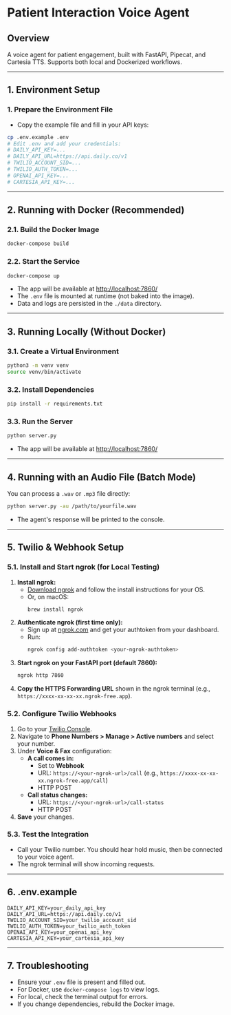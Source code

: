 # Patient Interaction Voice Agent

## Overview
A voice agent for patient engagement, built with FastAPI, Pipecat, and Cartesia TTS. Supports both local and Dockerized workflows.

---

## 1. Environment Setup

### 1. Prepare the Environment File
- Copy the example file and fill in your API keys:
```sh
cp .env.example .env
# Edit .env and add your credentials:
# DAILY_API_KEY=...
# DAILY_API_URL=https://api.daily.co/v1
# TWILIO_ACCOUNT_SID=...
# TWILIO_AUTH_TOKEN=...
# OPENAI_API_KEY=...
# CARTESIA_API_KEY=...
```

---

## 2. Running with Docker (Recommended)

### 2.1. Build the Docker Image
```sh
docker-compose build
```

### 2.2. Start the Service
```sh
docker-compose up
```

- The app will be available at [http://localhost:7860/](http://localhost:7860/)
- The `.env` file is mounted at runtime (not baked into the image).
- Data and logs are persisted in the `./data` directory.

---

## 3. Running Locally (Without Docker)

### 3.1. Create a Virtual Environment
```sh
python3 -m venv venv
source venv/bin/activate
```

### 3.2. Install Dependencies
```sh
pip install -r requirements.txt
```

### 3.3. Run the Server
```sh
python server.py
```
- The app will be available at [http://localhost:7860/](http://localhost:7860/)

---

## 4. Running with an Audio File (Batch Mode)

You can process a `.wav` or `.mp3` file directly:
```sh
python server.py -au /path/to/yourfile.wav
```
- The agent's response will be printed to the console.

---

## 5. Twilio & Webhook Setup

### 5.1. Install and Start ngrok (for Local Testing)

1. **Install ngrok:**
   - [Download ngrok](https://ngrok.com/download) and follow the install instructions for your OS.
   - Or, on macOS:
     ```sh
     brew install ngrok
     ```
2. **Authenticate ngrok (first time only):**
   - Sign up at [ngrok.com](https://ngrok.com/) and get your authtoken from your dashboard.
   - Run:
     ```sh
     ngrok config add-authtoken <your-ngrok-authtoken>
     ```
3. **Start ngrok on your FastAPI port (default 7860):**
   ```sh
   ngrok http 7860
   ```
4. **Copy the HTTPS Forwarding URL** shown in the ngrok terminal (e.g., `https://xxxx-xx-xx-xx.ngrok-free.app`).

### 5.2. Configure Twilio Webhooks

1. Go to your [Twilio Console](https://console.twilio.com/).
2. Navigate to **Phone Numbers > Manage > Active numbers** and select your number.
3. Under **Voice & Fax** configuration:
   - **A call comes in:**
     - Set to **Webhook**
     - URL: `https://<your-ngrok-url>/call` (e.g., `https://xxxx-xx-xx-xx.ngrok-free.app/call`)
     - HTTP POST
   - **Call status changes:**
     - URL: `https://<your-ngrok-url>/call-status`
     - HTTP POST
4. **Save** your changes.

### 5.3. Test the Integration
- Call your Twilio number. You should hear hold music, then be connected to your voice agent.
- The ngrok terminal will show incoming requests.

---

## 6. .env.example
```
DAILY_API_KEY=your_daily_api_key
DAILY_API_URL=https://api.daily.co/v1
TWILIO_ACCOUNT_SID=your_twilio_account_sid
TWILIO_AUTH_TOKEN=your_twilio_auth_token
OPENAI_API_KEY=your_openai_api_key
CARTESIA_API_KEY=your_cartesia_api_key
```

---

## 7. Troubleshooting
- Ensure your `.env` file is present and filled out.
- For Docker, use `docker-compose logs` to view logs.
- For local, check the terminal output for errors.
- If you change dependencies, rebuild the Docker image.

